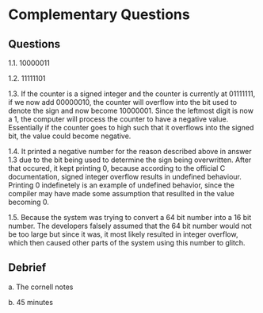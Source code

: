 # Complementary Questions

## Questions

1.1. 10000011

1.2. 11111101

1.3. If the counter is a signed integer and the counter is currently at 01111111, if we
now add 00000010, the counter will overflow into the bit used to denote the sign and now become 10000001.
Since the leftmost digit is now a 1, the computer will process the counter to have a negative value. Essentially if the counter
goes to high such that it overflows into the signed bit, the value could become negative.

1.4. It printed a negative number for the reason described above in answer 1.3 due to the bit being used to determine the sign being overwritten.
After that occured, it kept printing 0, because according to the official C documentation, signed integer overflow results in undefined behaviour.
Printing 0 indefinetely is an example of undefined behavior, since the compiler may have made some assumption that resullted in the value becoming 0.

1.5. Because the system was trying to convert a 64 bit number into a 16 bit number. The developers falsely assumed that the 64 bit number would
not be too large but since it was, it most likely resulted in integer overflow, which then caused other parts of the system using this number to glitch.

## Debrief

a. The cornell notes

b. 45 minutes
